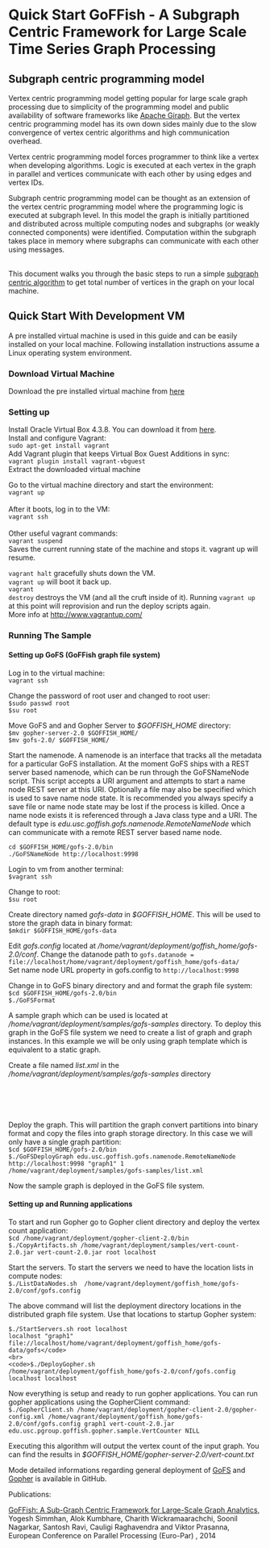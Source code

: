 <H1>Quick Start GoFFish - A Subgraph Centric Framework for Large Scale Time Series Graph Processing</H1>

<H2>Subgraph centric programming model</H2>
<p>
Vertex centric programming model getting popular for large scale graph processing due to simplicity of the programming model and public availability of software frameworks like <a href="https://giraph.apache.org/">Apache Giraph</a>. But the vertex centric programming model has its own down sides mainly due to the slow convergence of vertex centric algorithms and high communication overhead. 

Vertex centric programming model forces programmer to think like a vertex when developing algorithms. Logic is executed at each vertex in the graph in parallel and vertices communicate with each other by using edges and vertex IDs. 

Subgraph centric programming model can be thought as an extension of the vertex centric programming model where the programming logic is executed at subgraph level. In this model the graph is initially partitioned and distributed across multiple computing nodes and subgraphs (or weakly connected components) were identified. Computation within the subgraph takes place in memory where subgraphs can communicate with each other using messages. </p>
<br>
This document walks you through the basic steps to run a simple <a href="https://github.com/usc-cloud/goffish/blob/master/goffish-trunk/gopher/samples/vertex-count/src/main/java/edu/usc/pgroup/goffish/gopher/sample/VertCounter.java"> subgraph centric algorithm</a> to get total number of vertices in the graph on your local machine. 

<H2>Quick Start With Development VM</H2>

A pre installed virtual machine is used in this guide and can be easily installed on your local machine. Following installation instructions assume a Linux operating system environment.	

<H3>Download Virtual Machine</H3>
<p> Download the pre installed virtual machine from <a href="http://losangeles.usc.edu/usc-cloud/goffish/goffis_vm.zip">here</a>
</p>

<H3>Setting up</H3>
<p>
Install Oracle Virtual Box 4.3.8. You can download it from <a href="https://www.virtualbox.org/wiki/Download_Old_Builds_4_3">here</a>.
<br>
Install and configure Vagrant:<br>
<code>sudo apt-get install vagrant</code>
<br>
Add Vagrant plugin that keeps Virtual Box Guest Additions in sync:<br>
<code>vagrant plugin install vagrant-vbguest</code>
<br>
Extract the downloaded virtual machine<br>

Go to the virtual machine directory and start the environment:<br>
<code>vagrant up</code><br>
<br>
After it boots, log in to the VM:<br>
<code>vagrant ssh</code><br>
<br>
Other useful vagrant commands:<br>
<code>vagrant suspend</code><br>
Saves the current running state of the machine and stops it. vagrant up will resume.

<code>vagrant halt</code> gracefully shuts down the VM. 
<br>
<code>vagrant up</code> will boot it back up.
<br>
<code>vagrant destroy</code> destroys the VM (and all the cruft inside of it). Running <code>vagrant up</code> at this point will reprovision and run the deploy scripts again.
<br>
More info at http://www.vagrantup.com/
</p>

<H3>Running The Sample</H3>

<H4>Setting up GoFS (GoFFish graph file system)</H4>
<p>
Log in to the virtual machine:
<br>
<code>vagrant ssh</code><br>
</p>
<p>
Change the password of root user and changed to root user:<br>
<code>$sudo passwd root</code><br>
<code>$su root</code><br>
</p><p>
Move GoFS and and Gopher Server to <i>$GOFFISH_HOME</i> directory:<br> 
<code>$mv gopher-server-2.0 $GOFFISH_HOME/</code><br>
<code>$mv gofs-2.0/ $GOFFISH_HOME/</code><br>
</p><p>
Start the namenode. A namenode is an interface that tracks all the metadata for a particular GoFS installation. At the moment GoFS ships with a REST server based namenode, which can be run through the GoFSNameNode script. This script accepts a URI argument and attempts to start a name node REST server at this URI. Optionally a file may also be specified which is used to save name node state. It is recommended you always specify a save file or name node state may be lost if the process is killed. Once a name node exists it is referenced through a Java class type and a URI. The default type is <i>edu.usc.goffish.gofs.namenode.RemoteNameNode</i> which can communicate with a remote REST server based name node.<br>
</p><p>
<code>cd $GOFFISH_HOME/gofs-2.0/bin</code><br>
<code>./GoFSNameNode http://localhost:9998</code><br>
</p><p>
Login to vm from another terminal:<br> 
<code>$vagrant ssh</code><br>
</p><p>
Change to root:<br>
<code>$su root</code><br>
</p><p>
Create directory named <i>gofs-data</i> in <i>$GOFFISH_HOME</i>. This will be used to store the graph data in binary format:<br>
<code>$mkdir $GOFFISH_HOME/gofs-data</code><br>
</p><p>
Edit <i>gofs.config</i> located at <i>/home/vagrant/deployment/goffish_home/gofs-2.0/conf</i>. Change the datanode path to  
<code>gofs.datanode = file://localhost/home/vagrant/deployment/goffish_home/gofs-data/ </code> <br>
Set name node URL property in gofs.config to <code>http://localhost:9998</code> <br>
</p>
<p>
Change in to GoFS binary directory and and format the graph file system:<br> 
<code>$cd $GOFFISH_HOME/gofs-2.0/bin</code><br>
<code>$./GoFSFormat</code><br>
</p>
<p>
A sample graph which can be used is located at <i>/home/vagrant/deployment/samples/gofs-samples</i> directory. To deploy this graph in the GoFS file system we need to create a list of graph and graph instances. In this example we will be only using graph template which is equivalent to a static graph.

Create a file named <i>list.xml</i> in the <i>/home/vagrant/deployment/samples/gofs-samples</i> directory
</p> <p>
<code>
<gml>
 <template>/home/vagrant/deployment/samples/gofs-samples/Template.gml</template>
</gml>
</code>

</p><p>
Deploy the graph. This will partition the graph convert partitions into binary format and copy the files into graph storage directory. In this case we will only have a single graph partition:<br>
<code>$cd $GOFFISH_HOME/gofs-2.0/bin</code><br>
<code>$./GoFSDeployGraph edu.usc.goffish.gofs.namenode.RemoteNameNode http://localhost:9998 "graph1" 1 /home/vagrant/deployment/samples/gofs-samples/list.xml</code><br>
</p>

Now the sample graph is deployed in the GoFS file system.

<H4>Setting up and Running applications</H4>
<p>
To start and run Gopher go to Gopher client directory and deploy the vertex count application:<br>
<code>$cd /home/vagrant/deployment/gopher-client-2.0/bin</code><br>
<code>$./CopyArtifacts.sh /home/vagrant/deployment/samples/vert-count-2.0.jar vert-count-2.0.jar root localhost</code><br>
</p>
<p>
Start the servers. To start the servers we need to have the location lists in compute nodes:<br> 
<code>$./ListDataNodes.sh  /home/vagrant/deployment/goffish_home/gofs-2.0/conf/gofs.config</code><br>

The above command will list the deployment directory locations in the distributed graph file system. Use that locations to startup Gopher system:<br>


<code>$./StartServers.sh root localhost localhost "graph1" file://localhost/home/vagrant/deployment/goffish_home/gofs-data/gofs</code> <br>
<code>$./DeployGopher.sh /home/vagrant/deployment/goffish_home/gofs-2.0/conf/gofs.config localhost localhost</code><br>
</p>
<p>
Now everything is setup and ready to run gopher applications. You can run gopher applications using the GopherClient command:<br>
<code>$./GopherClient.sh /home/vagrant/deployment/gopher-client-2.0/gopher-config.xml /home/vagrant/deployment/goffish_home/gofs-2.0/conf/gofs.config graph1 vert-count-2.0.jar edu.usc.pgroup.goffish.gopher.sample.VertCounter NILL</code><br>
</p><p>
Executing this algorithm will output the vertex count of the input graph. You can find the results in <i>$GOFFISH_HOME/gopher-server-2.0/vert-count.txt</i>
</p>
<p>
Mode detailed informations regarding general deployment of <a href="https://github.com/usc-cloud/goffish/tree/master/goffish-trunk/gofs/docs">GoFS</a> and <a href="https://github.com/usc-cloud/goffish/tree/master/goffish-trunk/gopher/docs">Gopher</a> is available in GitHub.
</p>
Publications: <br>

 <a href="http://arxiv.org/abs/1311.5949">GoFFish: A Sub-Graph Centric Framework for Large-Scale Graph Analytics</a>, 
Yogesh Simmhan, Alok Kumbhare, Charith Wickramaarachchi, Soonil Nagarkar, Santosh Ravi, Cauligi Raghavendra and Viktor Prasanna,
European Conference on Parallel Processing (Euro-Par) , 2014

</p>

